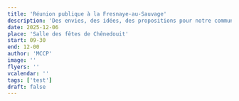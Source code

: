 ```yaml
---
title: 'Réunion publique à la Fresnaye-au-Sauvage'
description: 'Des envies, des idées, des propositions pour notre commune ? Discutons-en !'
date: 2025-12-06
place: 'Salle des fêtes de Chênedouit'
start: 09-30
end: 12-00
author: 'MCCP'
image: ''
flyers: ''
vcalendar: ''
tags: ['test']
draft: false
---
```

